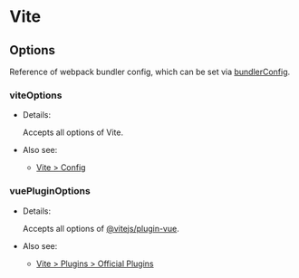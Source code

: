 # Vite

<NpmBadge package="@vuepress/bundler-vite" />

## Options

Reference of webpack bundler config, which can be set via [bundlerConfig](../config.md#bundlerconfig).

### viteOptions

- Details:

  Accepts all options of Vite.

- Also see:
  - [Vite > Config](https://vitejs.dev/config/)

### vuePluginOptions

- Details:

  Accepts all options of [@vitejs/plugin-vue](https://www.npmjs.com/package/@vitejs/plugin-vue).

- Also see:
  - [Vite > Plugins > Official Plugins](https://vitejs.dev/plugins/#vitejs-plugin-vue)
